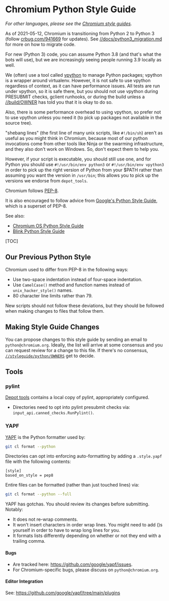 # Chromium Python Style Guide

_For other languages, please see the [Chromium style
guides](https://chromium.googlesource.com/chromium/src/+/main/styleguide/styleguide.md)._

As of 2021-05-12, Chromium is transitioning from Python 2 to Python 3 (follow
[crbug.com/941669](https://crbug.com/941669) for updates). See
[//docs/python3_migration.md](../docs/python3_migration.md) for more on
how to migrate code.

For new (Python 3) code, you can assume Python 3.8 (and that's what the bots
will use), but we are increasingly seeing people running 3.9 locally as well.

We (often) use a tool called [vpython] to manage Python packages; vpython
is a wrapper around virtualenv. However, it is not safe to use vpython
regardless of context, as it can have performance issues. All tests are
run under vpython, so it is safe there, but you should not use vpython
during PRESUBMIT checks, gclient runhooks, or during the build unless
a [//build/OWNER](../../build/OWNERS) has told you that it is okay to do so.

Also, there is some performance overhead to using vpython, so prefer not
to use vpython unless you need it (to pick up packages not available in the
source tree).

"shebang lines" (the first line of many unix scripts, like `#!/bin/sh`)
aren't as useful as you might think in Chromium, because
most of our python invocations come from other tools like Ninja or
the swarming infrastructure, and they also don't work on Windows.
So, don't expect them to help you.

However, if your script is executable, you should still use one, and for
Python you should use `#!/usr/bin/env python3` or `#!/usr/bin/env vpython3`
in order to pick up the right version of Python from your $PATH rather than
assuming you want the version in `/usr/bin`; this allows you to pick up the
versions we endorse from
`depot_tools`.

Chromium follows [PEP-8](https://www.python.org/dev/peps/pep-0008/).

It is also encouraged to follow advice from
[Google's Python Style Guide](https://google.github.io/styleguide/pyguide.html),
which is a superset of PEP-8.

See also:
* [Chromium OS Python Style Guide](https://sites.google.com/a/chromium.org/dev/chromium-os/python-style-guidelines)
* [Blink Python Style Guide](blink-python.md)

[TOC]

## Our Previous Python Style

Chromium used to differ from PEP-8 in the following ways:
* Use two-space indentation instead of four-space indentation.
* Use `CamelCase()` method and function names instead of `unix_hacker_style()`
  names.
* 80 character line limits rather than 79.

New scripts should not follow these deviations, but they should be followed when
making changes to files that follow them.

## Making Style Guide Changes

You can propose changes to this style guide by sending an email to
`python@chromium.org`. Ideally, the list will arrive at some consensus and you
can request review for a change to this file. If there's no consensus,
[`//styleguide/python/OWNERS`](https://chromium.googlesource.com/chromium/src/+/main/styleguide/python/OWNERS)
get to decide.

## Tools

### pylint
[Depot tools](http://commondatastorage.googleapis.com/chrome-infra-docs/flat/depot_tools/docs/html/depot_tools.html)
contains a local copy of pylint, appropriately configured.
* Directories need to opt into pylint presubmit checks via:
   `input_api.canned_checks.RunPylint()`.

### YAPF
[YAPF](https://github.com/google/yapf) is the Python formatter used by:

```sh
git cl format --python
```

Directories can opt into enforcing auto-formatting by adding a `.style.yapf`
file with the following contents:
```
[style]
based_on_style = pep8
```

Entire files can be formatted (rather than just touched lines) via:
```sh
git cl format --python --full
```

YAPF has gotchas. You should review its changes before submitting. Notably:
 * It does not re-wrap comments.
 * It won't insert characters in order wrap lines. You might need to add ()s
   yourself in order to have to wrap long lines for you.
 * It formats lists differently depending on whether or not they end with a
   trailing comma.


#### Bugs
* Are tracked here: https://github.com/google/yapf/issues.
* For Chromium-specific bugs, please discuss on `python@chromium.org`.

#### Editor Integration
See: https://github.com/google/yapf/tree/main/plugins

[vpython]: https://chromium.googlesource.com/infra/infra/+/refs/heads/main/doc/users/vpython.md
